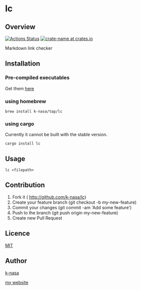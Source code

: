 # lc

## Overview

[![Actions Status](https://github.com/k-nasa/lc/workflows/CI/badge.svg)](https://github.com/k-nasa/lc/actions)
[![crate-name at crates.io](https://img.shields.io/crates/v/lc.svg)](https://crates.io/crates/lc)

Markdown link checker

## Installation

### Pre-compiled executables

Get them [here](https://github.com/k-nasa/lc/releases)

### using homebrew

```
brew install k-nasa/tap/lc
```

### using cargo

Currently it cannot be built with the stable version.

```
cargo install lc
```
## Usage

```console
lc <filepath>
```

## Contribution

1. Fork it ( http://github.com/k-nasa/lc)
2. Create your feature branch (git checkout -b my-new-feature)
3. Commit your changes (git commit -am 'Add some feature')
4. Push to the branch (git push origin my-new-feature)
5. Create new Pull Request

## Licence

[MIT](https://github.com/k-nasa/lc/blob/master/LICENSE)

## Author

[k-nasa](https://github.com/k-nasa)

[my website](https://k-nasa.me)
